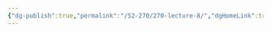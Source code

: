 ```yaml
---
{"dg-publish":true,"permalink":"/52-270/270-lecture-8/","dgHomeLink":true,"dgPassFrontmatter":false,"dgShowBacklinks":false,"dgShowLocalGraph":false,"dgShowInlineTitle":false}
---
```


